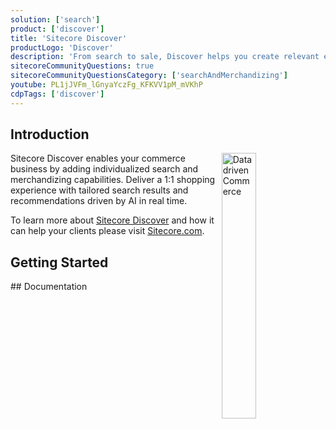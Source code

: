 ```yaml
---
solution: ['search']
product: ['discover']
title: 'Sitecore Discover'
productLogo: 'Discover'
description: 'From search to sale, Discover helps you create relevant experiences that drive conversions.'
sitecoreCommunityQuestions: true
sitecoreCommunityQuestionsCategory: ['searchAndMerchandizing']
youtube: PL1jJVFm_lGnyaYczFg_KFKVV1pM_mVKhP
cdpTags: ['discover']
---
```


## Introduction

<img src="/images/products/discover/discover-datadriven-commerce.svg" alt="Datadriven Commerce" width="33%" align="right" />
Sitecore Discover enables your commerce business by adding individualized search and merchandizing capabilities. Deliver a 1:1 shopping experience with tailored search results and recommendations driven by AI in real time.

To learn more about [Sitecore Discover](https://www.sitecore.com/products/discover) and how it can help your clients please visit [Sitecore.com](https://www.sitecore.com/products/discover).

<VideoPromo youTubeId="z1FR_W--7SI" title="Sitecore Discover introduction" description="Introduction to how Sitecore Discover delivers unique shopping journeys tailored to each shopper’s in-the-moment needs and wants." className="clear-both" />

## Getting Started

<Row columns={2}>
<Link title="Introduction to Sitecore Discover" link="/learn/getting-started/discover-introduction" />
<Link title="What's new in Sitecore Discover" link="https://doc.sitecore.com/discover/en/developers/discover-developer-guide/what-s-new-in-sitecore-discover.html" />
<Link title="Overview of Sitecore Discover integration" link="https://doc.sitecore.com/discover/en/developers/discover-developer-guide/overview-of-sitecore-discover-integration.html" />
<Link title="Getting started with your Discover integration" link="https://doc.sitecore.com/discover/en/developers/discover-developer-guide/getting-started-with-your-discover-integration.html" />
<Link title="Introduction to Discover JS SDK for React" link="https://doc.sitecore.com/discover/en/developers/discover-js-sdk-for-react/introduction-to-discover-js-sdk-for-react.html" />
<Link title="Discover JS SDK for React - UI Component Reference" link="https://developers.sitecorecloud.io/discover-sdk/react/1.x-alpha/storybook/index.html?path=/docs/introduction-introduction--page" />
</Row>
## Documentation

<Row columns={2}>
<Link title="User documentation" link="https://doc.sitecore.com/discover/en/users/discover-user-guide/index-en.html" />
<Link title="Developer documentation" link="https://doc.sitecore.com/discover/en/developers/discover-developer-guide/index-en.html" />
</Row>
